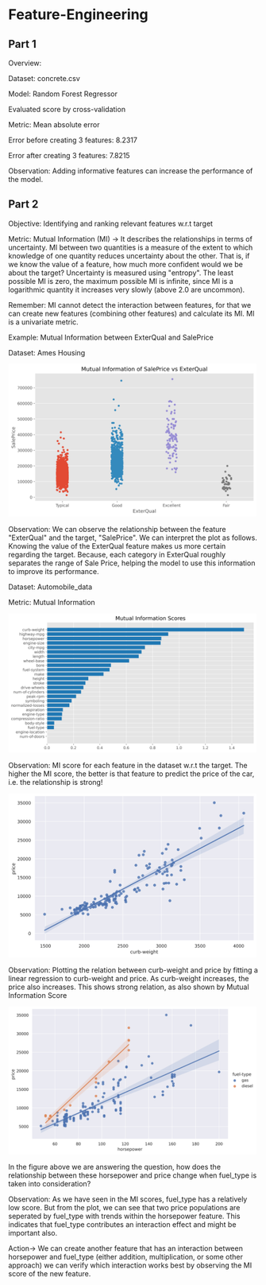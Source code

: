 # Feature-Engineering


Part 1
---


Overview:

Dataset: concrete.csv

Model: Random Forest Regressor

Evaluated score by cross-validation

Metric: Mean absolute error

Error before creating 3 features: 8.2317

Error after creating 3 features: 7.8215

Observation: Adding informative features can increase the performance of the model.

Part 2
---

Objective: Identifying and ranking relevant features w.r.t target

Metric: Mutual Information (MI) -> It describes the relationships in terms of uncertainty. MI between two quantities is a measure of the extent to which knowledge of one quantity reduces uncertainty about the other. That is, if we know the value of a feature, how much more confident would we be about the target? Uncertainty is measured using "entropy". The least possible MI is zero, the maximum possible MI is infinite, since MI is a logarithmic quantity it increases very slowly (above 2.0 are uncommon).

Remember: MI cannot detect the interaction between features, for that we can create new features (combining other features) and calculate its MI. MI is a univariate metric.

Example: Mutual Information between ExterQual and SalePrice

Dataset: Ames Housing

<img src="images/par2_plot1.jpg" width = "500" >

<!-- <img src="images/model_architecture.png" width = "500" > -->

Observation: We can observe the relationship between the feature "ExterQual" and the target, "SalePrice". We can interpret the plot as follows. Knowing the value of the ExterQual feature makes us more certain regarding the target. Because, each category in ExterQual roughly separates the range of Sale Price, helping the model to use this information to improve its performance.


Dataset: Automobile_data

Metric: Mutual Information

<img src="images/par2_plot2.jpg" width = "500" >

Observation: MI score for each feature in the dataset w.r.t the target. The higher the MI score, the better is that feature to predict the price of the car, i.e. the relationship is strong!


<img src="images/par2_plot3.jpg" width = "500" >

Observation: Plotting the relation between curb-weight and price by fitting a linear regression to curb-weight and price. As curb-weight increases, the price also increases. This shows strong relation, as also shown by Mutual Information Score

<img src="images/par2_plot4.jpg" width = "500" >

In the figure above we are answering the question, how does the relationship between these horsepower and price change when fuel_type is taken into consideration?

Observation: As we have seen in the MI scores, fuel_type has a relatively low score. But from the plot, we can see that two price populations are seperated by fuel_type with trends within the horsepower feature. This indicates that fuel_type contributes an interaction effect and might be important also.

Action-> We can create another feature that has an interaction between horsepower and fuel_type (either addition, multiplication, or some other approach) we can verify which interaction works best by observing the MI score of the new feature.




